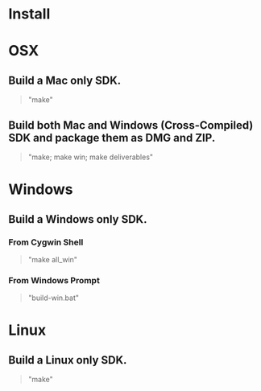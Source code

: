 Install
=======

# OSX

## Build a Mac only SDK.

> "make" 

## Build both Mac and Windows (Cross-Compiled) SDK and package them as DMG and ZIP.

> "make; make win; make deliverables" 


# Windows

## Build a Windows only SDK.

### From Cygwin Shell

> "make all_win"

### From Windows Prompt

> "build-win.bat"

# Linux

## Build a Linux only SDK.

> "make"